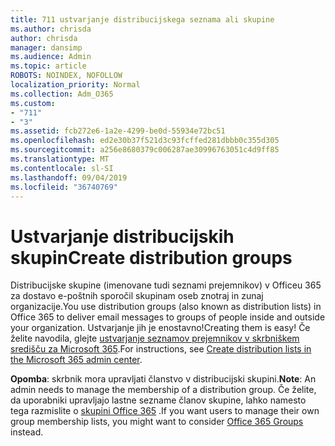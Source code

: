 ```yaml
---
title: 711 ustvarjanje distribucijskega seznama ali skupine
ms.author: chrisda
author: chrisda
manager: dansimp
ms.audience: Admin
ms.topic: article
ROBOTS: NOINDEX, NOFOLLOW
localization_priority: Normal
ms.collection: Adm_O365
ms.custom:
- "711"
- "3"
ms.assetid: fcb272e6-1a2e-4299-be0d-55934e72bc51
ms.openlocfilehash: ed2e30b37f521d3c93fcffed281dbbb0c355d305
ms.sourcegitcommit: a256e8680379c006287ae30996763051c4d9ff85
ms.translationtype: MT
ms.contentlocale: sl-SI
ms.lasthandoff: 09/04/2019
ms.locfileid: "36740769"
---
```

# <a name="create-distribution-groups"></a><span data-ttu-id="276fd-102">Ustvarjanje distribucijskih skupin</span><span class="sxs-lookup"><span data-stu-id="276fd-102">Create distribution groups</span></span>

<span data-ttu-id="276fd-103">Distribucijske skupine (imenovane tudi seznami prejemnikov) v Officeu 365 za dostavo e-poštnih sporočil skupinam oseb znotraj in zunaj organizacije.</span><span class="sxs-lookup"><span data-stu-id="276fd-103">You use distribution groups (also known as distribution lists) in Office 365 to deliver email messages to groups of people inside and outside your organization.</span></span> <span data-ttu-id="276fd-104">Ustvarjanje jih je enostavno!</span><span class="sxs-lookup"><span data-stu-id="276fd-104">Creating them is easy!</span></span> <span data-ttu-id="276fd-105">Če želite navodila, glejte [ustvarjanje seznamov prejemnikov v skrbniškem središču za Microsoft 365](https://docs.microsoft.com/office365/admin/setup/create-distribution-lists).</span><span class="sxs-lookup"><span data-stu-id="276fd-105">For instructions, see [Create distribution lists in the Microsoft 365 admin center](https://docs.microsoft.com/office365/admin/setup/create-distribution-lists).</span></span>

<span data-ttu-id="276fd-106">**Opomba**: skrbnik mora upravljati članstvo v distribucijski skupini.</span><span class="sxs-lookup"><span data-stu-id="276fd-106">**Note**: An admin needs to manage the membership of a distribution group.</span></span> <span data-ttu-id="276fd-107">Če želite, da uporabniki upravljajo lastne sezname članov skupine, lahko namesto tega razmislite o [skupini Office 365](https://support.office.com/article/b565caa1-5c40-40ef-9915-60fdb2d97fa2) .</span><span class="sxs-lookup"><span data-stu-id="276fd-107">If you want users to manage their own group membership lists, you might want to consider [Office 365 Groups](https://support.office.com/article/b565caa1-5c40-40ef-9915-60fdb2d97fa2) instead.</span></span>
